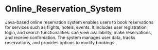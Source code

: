 # Online_Reservation_System
Java-based online reservation system enables users to book reservations for services such as flights, hotels, events. It includes user registration, login, and search functionalities. can view availability, make reservations, and receive confirmation. The system manages user data, tracks reservations, and provides options to modify bookings.
